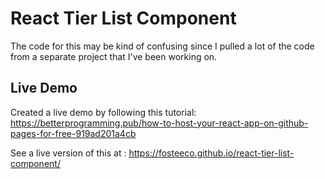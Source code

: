 # React Tier List Component

The code for this may be kind of confusing since I pulled a lot of the code from a separate project that I've been working on.

## Live Demo

Created a live demo by following this tutorial: https://betterprogramming.pub/how-to-host-your-react-app-on-github-pages-for-free-919ad201a4cb

See a live version of this at : https://fosteeco.github.io/react-tier-list-component/
